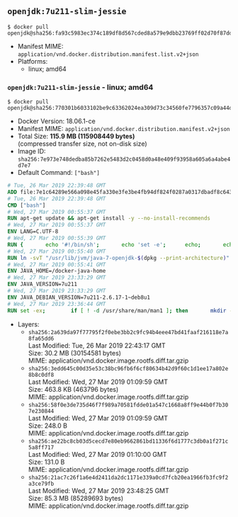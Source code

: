 ## `openjdk:7u211-slim-jessie`

```console
$ docker pull openjdk@sha256:fa93c5983ec374c189df8d567cded8a579e9dbb23769ff02d70f87dd9689b4e7
```

-	Manifest MIME: `application/vnd.docker.distribution.manifest.list.v2+json`
-	Platforms:
	-	linux; amd64

### `openjdk:7u211-slim-jessie` - linux; amd64

```console
$ docker pull openjdk@sha256:770301b6033102be9c63362024ea309d73c34560fe7796357c09a44d506f1746
```

-	Docker Version: 18.06.1-ce
-	Manifest MIME: `application/vnd.docker.distribution.manifest.v2+json`
-	Total Size: **115.9 MB (115908449 bytes)**  
	(compressed transfer size, not on-disk size)
-	Image ID: `sha256:7e973e748dedba85b7262e5483d2c0458d0a48e409f93958a605a6a4abe4d7e7`
-	Default Command: `["bash"]`

```dockerfile
# Tue, 26 Mar 2019 22:39:48 GMT
ADD file:7e1c64289e566a098e45fa330e3fe3be4fb94df824f0287a0317dbadf8c643fd in / 
# Tue, 26 Mar 2019 22:39:48 GMT
CMD ["bash"]
# Wed, 27 Mar 2019 00:55:37 GMT
RUN apt-get update && apt-get install -y --no-install-recommends 		bzip2 		unzip 		xz-utils 	&& rm -rf /var/lib/apt/lists/*
# Wed, 27 Mar 2019 00:55:37 GMT
ENV LANG=C.UTF-8
# Wed, 27 Mar 2019 00:55:39 GMT
RUN { 		echo '#!/bin/sh'; 		echo 'set -e'; 		echo; 		echo 'dirname "$(dirname "$(readlink -f "$(which javac || which java)")")"'; 	} > /usr/local/bin/docker-java-home 	&& chmod +x /usr/local/bin/docker-java-home
# Wed, 27 Mar 2019 00:55:40 GMT
RUN ln -svT "/usr/lib/jvm/java-7-openjdk-$(dpkg --print-architecture)" /docker-java-home
# Wed, 27 Mar 2019 00:55:41 GMT
ENV JAVA_HOME=/docker-java-home
# Wed, 27 Mar 2019 23:33:29 GMT
ENV JAVA_VERSION=7u211
# Wed, 27 Mar 2019 23:33:29 GMT
ENV JAVA_DEBIAN_VERSION=7u211-2.6.17-1~deb8u1
# Wed, 27 Mar 2019 23:36:44 GMT
RUN set -ex; 		if [ ! -d /usr/share/man/man1 ]; then 		mkdir -p /usr/share/man/man1; 	fi; 		apt-get update; 	apt-get install -y --no-install-recommends 		openjdk-7-jdk="$JAVA_DEBIAN_VERSION" 	; 	rm -rf /var/lib/apt/lists/*; 		[ "$(readlink -f "$JAVA_HOME")" = "$(docker-java-home)" ]; 		update-alternatives --get-selections | awk -v home="$(readlink -f "$JAVA_HOME")" 'index($3, home) == 1 { $2 = "manual"; print | "update-alternatives --set-selections" }'; 	update-alternatives --query java | grep -q 'Status: manual'
```

-	Layers:
	-	`sha256:2a639da97f77795f2f0ebe3bb2c9fc94b4eee47bd41faaf216118e7a8fa65dd6`  
		Last Modified: Tue, 26 Mar 2019 22:43:17 GMT  
		Size: 30.2 MB (30154581 bytes)  
		MIME: application/vnd.docker.image.rootfs.diff.tar.gzip
	-	`sha256:3edd645c00d35e53c38bc96fb6f6cf80634b42d9f60c1d1ee17a802e8b8c0df8`  
		Last Modified: Wed, 27 Mar 2019 01:09:59 GMT  
		Size: 463.8 KB (463796 bytes)  
		MIME: application/vnd.docker.image.rootfs.diff.tar.gzip
	-	`sha256:58f0e3de735d46f7f989a70581fdde01a547c1668a8ff9e44b0f7b307e230844`  
		Last Modified: Wed, 27 Mar 2019 01:09:59 GMT  
		Size: 248.0 B  
		MIME: application/vnd.docker.image.rootfs.diff.tar.gzip
	-	`sha256:ae22bc8cb03d5cecd7e80eb9662861bd11336f6d1777c3db0a1f271c5a8ff717`  
		Last Modified: Wed, 27 Mar 2019 01:10:00 GMT  
		Size: 131.0 B  
		MIME: application/vnd.docker.image.rootfs.diff.tar.gzip
	-	`sha256:21ac7c26f1a6e4d2411da2dc1171e339a0cd7fcb20ea1966fb3fc9f2a3ce79fb`  
		Last Modified: Wed, 27 Mar 2019 23:48:25 GMT  
		Size: 85.3 MB (85289693 bytes)  
		MIME: application/vnd.docker.image.rootfs.diff.tar.gzip
